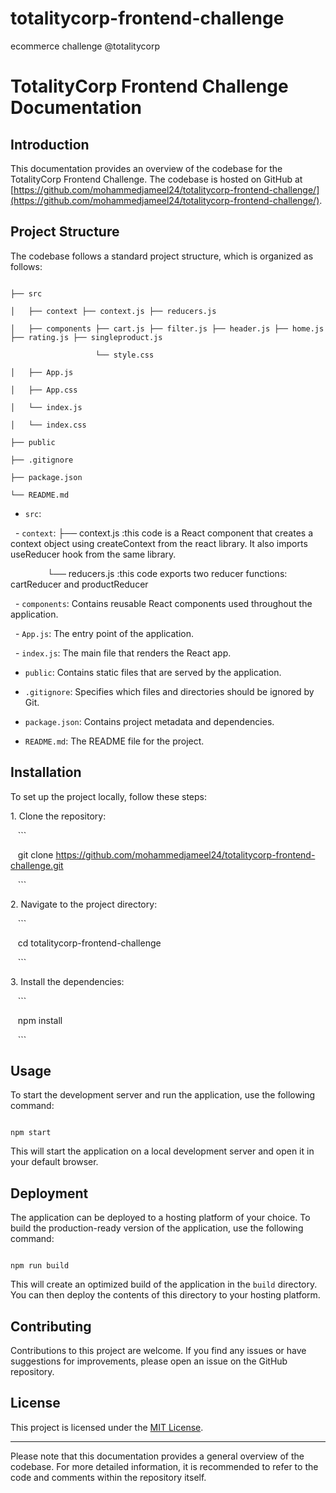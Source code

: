 # totalitycorp-frontend-challenge

ecommerce challenge @totalitycorp

# TotalityCorp Frontend Challenge Documentation

## Introduction

This documentation provides an overview of the codebase for the TotalityCorp Frontend Challenge. The codebase is hosted on GitHub at [https://github.com/mohammedjameel24/totalitycorp-frontend-challenge/](https://github.com/mohammedjameel24/totalitycorp-frontend-challenge/).

## Project Structure

The codebase follows a standard project structure, which is organized as follows:

```

├── src

│   ├── context ├── context.js ├── reducers.js

│   ├── components ├── cart.js ├── filter.js ├── header.js ├── home.js ├── rating.js ├── singleproduct.js

                   └── style.css  

│   ├── App.js

│   ├── App.css

│   └── index.js

│   └── index.css

├── public

├── .gitignore

├── package.json

└── README.md

```

- `src`:

  - `context`: ├── context.js :this code is a React component that creates a context object using createContext from the react library. It also imports useReducer hook from the same library.

               └── reducers.js :this code exports two reducer functions: cartReducer and productReducer

  - `components`: Contains reusable React components used throughout the application.

  - `App.js`: The entry point of the application.

  - `index.js`: The main file that renders the React app.

- `public`: Contains static files that are served by the application.

- `.gitignore`: Specifies which files and directories should be ignored by Git.

- `package.json`: Contains project metadata and dependencies.

- `README.md`: The README file for the project.

## Installation

To set up the project locally, follow these steps:

1\. Clone the repository:

   ```

   git clone https://github.com/mohammedjameel24/totalitycorp-frontend-challenge.git

   ```

2\. Navigate to the project directory:

   ```

   cd totalitycorp-frontend-challenge

   ```

3\. Install the dependencies:

   ```

   npm install

   ```

## Usage

To start the development server and run the application, use the following command:

```

npm start

```

This will start the application on a local development server and open it in your default browser.

## Deployment

The application can be deployed to a hosting platform of your choice. To build the production-ready version of the application, use the following command:

```

npm run build

```

This will create an optimized build of the application in the `build` directory. You can then deploy the contents of this directory to your hosting platform.

## Contributing

Contributions to this project are welcome. If you find any issues or have suggestions for improvements, please open an issue on the GitHub repository.

## License

This project is licensed under the [MIT License](https://opensource.org/licenses/MIT).

---

Please note that this documentation provides a general overview of the codebase. For more detailed information, it is recommended to refer to the code and comments within the repository itself.
